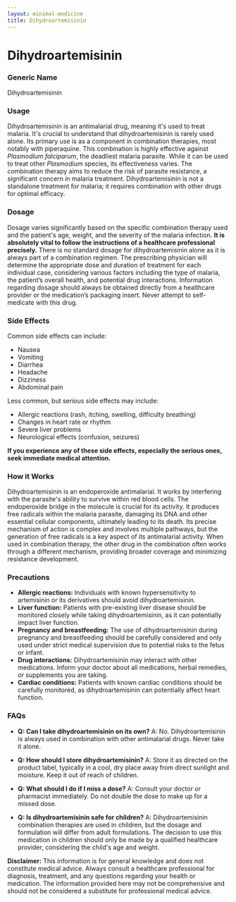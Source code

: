 ```yaml
---
layout: minimal-medicine
title: Dihydroartemisinin
---
```


# Dihydroartemisinin
### Generic Name
Dihydroartemisinin

### Usage
Dihydroartemisinin is an antimalarial drug, meaning it's used to treat malaria.  It's crucial to understand that dihydroartemisinin is rarely used alone.  Its primary use is as a component in combination therapies, most notably with piperaquine. This combination is highly effective against *Plasmodium falciparum*, the deadliest malaria parasite.  While it can be used to treat other *Plasmodium* species, its effectiveness varies.  The combination therapy aims to reduce the risk of parasite resistance, a significant concern in malaria treatment.  Dihydroartemisinin is not a standalone treatment for malaria; it requires combination with other drugs for optimal efficacy.

### Dosage

Dosage varies significantly based on the specific combination therapy used and the patient's age, weight, and the severity of the malaria infection.  **It is absolutely vital to follow the instructions of a healthcare professional precisely.**  There is no standard dosage for dihydroartemisinin alone as it is always part of a combination regimen.  The prescribing physician will determine the appropriate dose and duration of treatment for each individual case, considering various factors including the type of malaria, the patient’s overall health, and potential drug interactions.  Information regarding dosage should always be obtained directly from a healthcare provider or the medication’s packaging insert.  Never attempt to self-medicate with this drug.

### Side Effects

Common side effects can include:

* Nausea
* Vomiting
* Diarrhea
* Headache
* Dizziness
* Abdominal pain

Less common, but serious side effects may include:

* Allergic reactions (rash, itching, swelling, difficulty breathing)
* Changes in heart rate or rhythm
* Severe liver problems
* Neurological effects (confusion, seizures)


**If you experience any of these side effects, especially the serious ones, seek immediate medical attention.**

### How it Works

Dihydroartemisinin is an endoperoxide antimalarial.  It works by interfering with the parasite's ability to survive within red blood cells.  The endoperoxide bridge in the molecule is crucial for its activity.  It produces free radicals within the malaria parasite, damaging its DNA and other essential cellular components, ultimately leading to its death.  Its precise mechanism of action is complex and involves multiple pathways, but the generation of free radicals is a key aspect of its antimalarial activity.  When used in combination therapy, the other drug in the combination often works through a different mechanism, providing broader coverage and minimizing resistance development.

### Precautions

* **Allergic reactions:**  Individuals with known hypersensitivity to artemisinin or its derivatives should avoid dihydroartemisinin.
* **Liver function:**  Patients with pre-existing liver disease should be monitored closely while taking dihydroartemisinin, as it can potentially impact liver function.
* **Pregnancy and breastfeeding:**  The use of dihydroartemisinin during pregnancy and breastfeeding should be carefully considered and only used under strict medical supervision due to potential risks to the fetus or infant.
* **Drug interactions:** Dihydroartemisinin may interact with other medications. Inform your doctor about all medications, herbal remedies, or supplements you are taking.
* **Cardiac conditions:** Patients with known cardiac conditions should be carefully monitored, as dihydroartemisinin can potentially affect heart function.


### FAQs

* **Q: Can I take dihydroartemisinin on its own?**  A: No. Dihydroartemisinin is always used in combination with other antimalarial drugs. Never take it alone.

* **Q: How should I store dihydroartemisinin?** A: Store it as directed on the product label, typically in a cool, dry place away from direct sunlight and moisture.  Keep it out of reach of children.

* **Q: What should I do if I miss a dose?** A: Consult your doctor or pharmacist immediately.  Do not double the dose to make up for a missed dose.

* **Q:  Is dihydroartemisinin safe for children?** A:  Dihydroartemisinin combination therapies are used in children, but the dosage and formulation will differ from adult formulations. The decision to use this medication in children should only be made by a qualified healthcare provider, considering the child's age and weight.


**Disclaimer:** This information is for general knowledge and does not constitute medical advice. Always consult a healthcare professional for diagnosis, treatment, and any questions regarding your health or medication.  The information provided here may not be comprehensive and should not be considered a substitute for professional medical advice.
